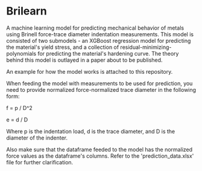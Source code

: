 # Brilearn
A machine learning model for predicting mechanical behavior of metals using Brinell force-trace diameter indentation measurements.
This model is consisted of two submodels - an XGBoost regression model for predicting the material's yield stress, and a collection of residual-minimizing-polynomials for predicting the material's hardening curve.
The theory behind this model is outlayed in a paper about to be published.

An example for how the model works is attached to this repository.

When feeding the model with measurements to be used for prediction, you need to provide normalized force-normalized trace diameter in the following form:

f = p / D^2

e = d / D

Where p is the indentation load, d is the trace diameter, and D is the diameter of the indenter.

Also make sure that the dataframe feeded to the model has the normalized force values as the dataframe's columns. Refer to the 'prediction_data.xlsx' file for further clarification.
